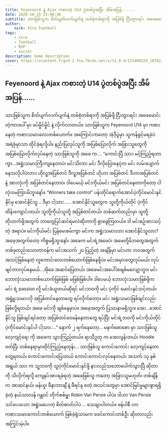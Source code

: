 ```yaml
---
title: Feyenoord နဲ့ Ajax ကစားတဲ့ U14 ပွဲတစ်ပွဲအပြီး အိမ်အပြန်......
date: 2020-10-15 23:48:36
subtitle: သားဖြစ်သူက စိတ်ပျက်လက်ပျက်နဲ့ တစ်စုံတစ်ရာကို အပြစ်ဖို့ ငြီးတွားရင်း အဖေမောင်းတဲ့ကားပေါ် မှာ ခပ်မှိုင်မှိုင် နဲ့ လိုက်လာတယ်။ သားဖြစ်သူက Feyenoord U14 မှာ ကစားနေတဲ့ ကစားသမားလေးတစ်ယောက်။ အကြောင်းက‌တော့ အဲ့ဒီ့ပွဲမှာ သူကန်ခွင့်မရခဲ့ပဲ အရံခုံမှာသာ ထိုင်ခဲ့ရလို့ပါ။ နည်းပြလုပ်သူကို အပြစ်ပြောလိုက် အခြားသူတွေကို အပြစ်ပြောလိုက်လုပ်နေတဲ့ သားဖြစ်သူကို အဖေ က...
author:
    nick: Xtra Football
tags:
    - xtra
    - football
    - RVP
    - soccer
description: Some description
cover: https://scontent.frgn3-1.fna.fbcdn.net/v/t1.0-9/121408529_107021547852005_3471358472543920700_o.jpg?_nc_cat=100&_nc_sid=730e14&_nc_ohc=lAv1zCT_bkcAX9dMCOI&_nc_ht=scontent.frgn3-1.fna&oh=c934a76c16dc521ac81d339724dff00c&oe=5FAEAFF3
---
```

## Feyenoord နဲ့ Ajax ကစားတဲ့ U14 ပွဲတစ်ပွဲအပြီး အိမ်အပြန်......
သားဖြစ်သူက စိတ်ပျက်လက်ပျက်နဲ့ တစ်စုံတစ်ရာကို အပြစ်ဖို့ ငြီးတွားရင်း အဖေမောင်းတဲ့ကားပေါ် မှာ ခပ်မှိုင်မှိုင် နဲ့ လိုက်လာတယ်။ သားဖြစ်သူက Feyenoord U14 မှာ ကစားနေတဲ့ ကစားသမားလေးတစ်ယောက်။ အကြောင်းက‌တော့ အဲ့ဒီ့ပွဲမှာ သူကန်ခွင့်မရခဲ့ပဲ အရံခုံမှာသာ ထိုင်ခဲ့ရလို့ပါ။ နည်းပြလုပ်သူကို အပြစ်ပြောလိုက် အခြားသူတွေကို အပြစ်ပြောလိုက်လုပ်နေတဲ့ သားဖြစ်သူကို အဖေ က....
“ကောင်းပြီ သား၊ မင့်ကြည့်ရတာကွာ...အရှုံးသမားကြီးကျနေတာပဲ၊ မင်းသိလား မင်း ဒီလိုပြောနေပုံက မင်း လမ်းပျောက်နေသလိုပါပဲလား၊ ဟိုလူ့အပြစ်တင် ဒီလူ့အပြစ်တင် ဟိုဟာ အပြစ်တင် ဒီဟာအပြစ်တင် နဲ့ အားလုံးကို အပြစ်တင်နေတာပဲ၊ ဒါပေမယ့် မင်းကိုယ်မင်း အပြစ်တင်နေတာကိုတော့ ငါလုံးဝမကြားမိဘူးနော်။
“Winners take control” ပန်းတိုင်ရောက်အောင်ပဲ့ကိုင်မောင်းနှင်နိုင်မှ အောင်နိုင်သူ...
ဒီမှာ ငါ့သား…... အောင်နိုင်သူတွေက သူတို့ကိုယ်တိုင် ပဲ့ကိုင် ထိန်းကျောင်းတယ်၊ သူတို့ကိုယ်သူတို့ အပြစ်တင်တယ်၊ တစ်ဆက်တည်းမှာ သူတို့ တိုးတက်ဖို့အတွက် ဘာတွေပြင်ဆင်ရမလဲဆိုတာကို ရှာဖွေကြတယ်။ ဒါ မင်းစဥ်းစားသင့်တဲ့ အရာပဲ။
မင်းကိုယ်မင်း ပြန်မေးစမ်းကွာ မင်းက အရှုံးသမားလား အောင်နိုင်သူလား? အဖေ့အတွက်တော့ ကိစ္စမရှိဘူးနော်၊ အဖေက မင်းရဲ့အဖေပဲ၊ အဖေတို့မိဘတွေအတွက် တစ်ခုတည်းသောတာဝန်က မင်းအသက် ၂၀ ပြည့်တဲ့ အချိန်မှာ မင်းဟာ ဘဝအတွက် အသင့်ဖြစ်နေတဲ့ လူကောင်းလေးတစ်ယောက်ဖြစ်နေဖို့ပဲ။
မင်းအမှားတွေလုပ်မယ်၊ လုပ်ချင်တာလုပ်နေမယ်...အိုခေ အဆင်ပြေတယ်၊ အဖေမင်းအပေါ်အချစ်မလျော့ဘူး။ မင်း‌‌‌ ဘောလုံးသမားတစ်ယောက်ဖြစ်ဖြစ် မဖြစ်ဖြစ်ပါ။ ဒါပေမယ့် ဘောလုံးသမားဖြစ်ဖို့က မင်း ရဲ့ passion လို့ မင်းခံယူတယ်ဆိုရင် မင်းဘဝကို မင်း ပဲ့ကိုင် မောင်းနှင်သင့်တယ်၊ အရှုူံးသမားလို အပြစ်တင်နေတာတွေ ရပ်လိုက်တော့။ မင်း အရှုံးသမားဖြစ်ချင်လည်း ဖြစ်လို့ရတယ်၊ အဖေ မင်းကို ချစ်နေမှာပဲ။ အဖေ့အတွက် ပြဿနာမရှိဘူး။
အေး...အောင်နိုင်သူ ဖြစ်ချင်ရင်တော့ အပြစ်တင်ဝေဖန်နေတာတွေ ရပ်ပြီး မင်းရဲ့ဘဝကို မင်းကိုယ်တိုင် ပဲ့ကိုင်မောင်းနှင်ပါ ငါ့သား....”
နောက် ၂ ရက်နေတော့... မနက်စောစော မှာ သားဖြစ်သူ လေ့ကျင့်ရေး ကို အဖေက သွားကြည့်တယ်။ ရာသီဥတု က‌ အေးလွန်းတယ်၊ Hoodie ဝတ်ပြီး တစ်နေရာမှာထိုင်ကြည့်နေတုန်း... သားဖြစ်သူ ကောင်းကောင်း လေ့ကျင့်နေတာ တွေ့ရတယ်၊ ကောင်းကောင်းပြေးတယ် ကောင်းကောင်းလုပ်နေတယ်၊ အသက် ၁၃ နှစ်အရွယ် သား က သူ့ဘဝကို သူပဲ့ကိုင်မောင်းနှင်ဖို့ နားလည်သဘောပေါက်သွားပြီ ဆိုတာကို သိလိုက်ရလို့ ကျေနပ်အားရခဲ့ရတဲ့ အဖေဖြစ်သူ ကတော့ အခြားသူမဟုတ်၊ တစ်ချိန်က အာဆင်နယ်၊ မန်ယူ၊ ဖီနာဘာချီ နဲ့ ဖီရင်နု စတဲ့ အသင်းတွေမှာ အောင်မြင်မှုများစွာရရှိခဲ့တဲ့ နယ်သာလန် ဂန္တဝင် တိုက်စစ်မှူး Robin Van Persie ပါပဲ။ ဒါဟာ Van Persie သင်ပေးသော အရှုံးမပေးတဲ့ စိတ်ဓာတ်ပါပဲ....
သေချာပါတယ်။ ဗန်ပါစီ ဟာ ကစားသမားကောင်းတစ်ယောက် ဖြစ်ခဲ့ရုံသာမက ဖခင်ကောင်းတစ်ဦး ဆိုတာလည်း အကြွင်းမဲ့ပါ။